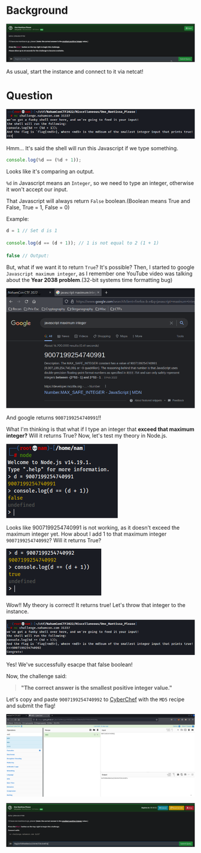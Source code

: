 # Background
![background](https://github.com/siunam321/CTF-Writeups/blob/main/NahamCon-CTF-2022/Miscellaneous/One-Mantissa-Please/images/background.png)

As usual, start the instance and connect to it via netcat!

# Question
![question](https://github.com/siunam321/CTF-Writeups/blob/main/NahamCon-CTF-2022/Miscellaneous/One-Mantissa-Please/images/question.png)

Hmm... It's said the shell will run this Javascript if we type something.
```javascript
console.log(%d == (%d + 1));
```

Looks like it's comparing an output.

`%d` in Javascript means an `Integer`, so we need to type an integer, otherwise it won't accept our input.

That Javascript will always return `False` boolean.(Boolean means True and False, True = 1, False = 0)

Example:
```javascript
d = 1 // Set d is 1

console.log(d == (d + 1)); // 1 is not equal to 2 (1 + 1)

false // Output:
```

But, what if we want it to return `True`? It's possible? Then, I started to google `Javascript maximum integer`, as I remember one YouTube video was talking about the  **Year 2038 problem**.(32-bit systems time formatting bug)

![solution1](https://github.com/siunam321/CTF-Writeups/blob/main/NahamCon-CTF-2022/Miscellaneous/One-Mantissa-Please/images/solution1.png)

And google returns `9007199254740991`!!

What I'm thinking is that what if I type an integer that **exceed that maximum integer?** Will it returns True? Now, let's test my theory in Node.js.

![solution2](https://github.com/siunam321/CTF-Writeups/blob/main/NahamCon-CTF-2022/Miscellaneous/One-Mantissa-Please/images/solution2.png)

Looks like 9007199254740991 is not working, as it doesn't exceed the maximum integer yet. How about I add 1 to that maximum integer `9007199254740992`? Will it returns True?

![solution3](https://github.com/siunam321/CTF-Writeups/blob/main/NahamCon-CTF-2022/Miscellaneous/One-Mantissa-Please/images/solution3.png)

Wow!! My theory is correct! It returns true! Let's throw that integer to the instance.

![solution4](https://github.com/siunam321/CTF-Writeups/blob/main/NahamCon-CTF-2022/Miscellaneous/One-Mantissa-Please/images/solution4.png)

Yes! We've successfully esacpe that false boolean!

Now, the challenge said: 

> **"The correct answer is the smallest positive integer value."**

Let's copy and paste `9007199254740992` to [CyberChef](https://gchq.github.io/CyberChef/) with the `MD5` recipe and submit the flag!

![solution5](https://github.com/siunam321/CTF-Writeups/blob/main/NahamCon-CTF-2022/Miscellaneous/One-Mantissa-Please/images/solution5.png)

![flag](https://github.com/siunam321/CTF-Writeups/blob/main/NahamCon-CTF-2022/Miscellaneous/One-Mantissa-Please/images/flag.png)